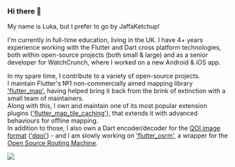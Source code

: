 ### Hi there 👋

My name is Luka, but I prefer to go by JaffaKetchup!

I'm currently in full-time education, living in the UK. I have 4+ years experience working with the Flutter and Dart cross platform technologies, both within open-source projects (both small & large) and as a senior developer for WatchCrunch, where I worked on a new Android & iOS app.

In my spare time, I contribute to a variety of open-source projects.  
I maintain Flutter's №1 non-commercially aimed mapping library ['flutter_map'](https://github.com/fleaflet/flutter_map), having helped bring it back from the brink of extinction with a small team of maintainers.  
Along with this, I own and maintain one of its most popular extension plugins (['flutter_map_tile_caching'](https://github.com/JaffaKetchup/flutter_map_tile_caching)), that extends it with advanced behaviours for offline mapping.  
In addition to those, I also own a Dart encoder/decoder for the [QOI image format](https://qoiformat.org/) (['dqoi'](https://github.com/JaffaKetchup/dqoi)) - and I am slowly working on ['flutter_osrm'](https://github.com/JaffaKetchup/flutter_osrm), a wrapper for the [Open Source Routing Machine](https://project-osrm.org/).

<img align="center" src="https://github-readme-stats.vercel.app/api?username=JaffaKetchup&show_icons=true&hide_rank=true&include_all_commits=true&hide_title=true&bg_color=45,e86343,9f2aab&text_color=ffffff&icon_color=ffffff" />

